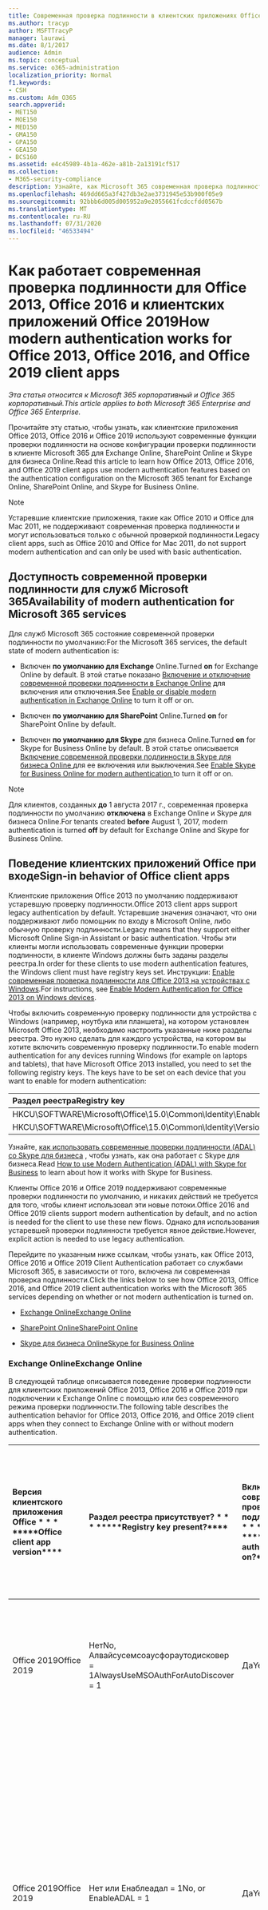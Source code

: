 ```yaml
---
title: Современная проверка подлинности в клиентских приложениях Office 2013 и Office 2016
ms.author: tracyp
author: MSFTTracyP
manager: laurawi
ms.date: 8/1/2017
audience: Admin
ms.topic: conceptual
ms.service: o365-administration
localization_priority: Normal
f1.keywords:
- CSH
ms.custom: Adm_O365
search.appverid:
- MET150
- MOE150
- MED150
- GMA150
- GPA150
- GEA150
- BCS160
ms.assetid: e4c45989-4b1a-462e-a81b-2a13191cf517
ms.collection:
- M365-security-compliance
description: Узнайте, как Microsoft 365 современная проверка подлинности работает по-разному для клиентских приложений Office 2013 и 2016.
ms.openlocfilehash: 469dd665a3f427db3e2ae3731945e53b900f05e9
ms.sourcegitcommit: 92bbb6d005d005952a9e2055661fcdccfdd0567b
ms.translationtype: MT
ms.contentlocale: ru-RU
ms.lasthandoff: 07/31/2020
ms.locfileid: "46533494"
---
```

# <a name="how-modern-authentication-works-for-office-2013-office-2016-and-office-2019-client-apps"></a><span data-ttu-id="1758f-103">Как работает современная проверка подлинности для Office 2013, Office 2016 и клиентских приложений Office 2019</span><span class="sxs-lookup"><span data-stu-id="1758f-103">How modern authentication works for Office 2013, Office 2016, and Office 2019 client apps</span></span>

<span data-ttu-id="1758f-104">*Эта статья относится к Microsoft 365 корпоративный и Office 365 корпоративный.*</span><span class="sxs-lookup"><span data-stu-id="1758f-104">*This article applies to both Microsoft 365 Enterprise and Office 365 Enterprise.*</span></span>

<span data-ttu-id="1758f-105">Прочитайте эту статью, чтобы узнать, как клиентские приложения Office 2013, Office 2016 и Office 2019 используют современные функции проверки подлинности на основе конфигурации проверки подлинности в клиенте Microsoft 365 для Exchange Online, SharePoint Online и Skype для бизнеса Online.</span><span class="sxs-lookup"><span data-stu-id="1758f-105">Read this article to learn how Office 2013, Office 2016, and Office 2019 client apps use modern authentication features based on the authentication configuration on the Microsoft 365 tenant for Exchange Online, SharePoint Online, and Skype for Business Online.</span></span>

> [!NOTE]
> <span data-ttu-id="1758f-106">Устаревшие клиентские приложения, такие как Office 2010 и Office для Mac 2011, не поддерживают современная проверка подлинности и могут использоваться только с обычной проверкой подлинности.</span><span class="sxs-lookup"><span data-stu-id="1758f-106">Legacy client apps, such as Office 2010 and Office for Mac 2011, do not support modern authentication and can only be used with basic authentication.</span></span>

## <a name="availability-of-modern-authentication-for-microsoft-365-services"></a><span data-ttu-id="1758f-107">Доступность современной проверки подлинности для служб Microsoft 365</span><span class="sxs-lookup"><span data-stu-id="1758f-107">Availability of modern authentication for Microsoft 365 services</span></span>

<span data-ttu-id="1758f-108">Для служб Microsoft 365 состояние современной проверки подлинности по умолчанию:</span><span class="sxs-lookup"><span data-stu-id="1758f-108">For the Microsoft 365 services, the default state of modern authentication is:</span></span>
  
- <span data-ttu-id="1758f-109">Включен **по умолчанию для Exchange** Online.</span><span class="sxs-lookup"><span data-stu-id="1758f-109">Turned **on** for Exchange Online by default.</span></span> <span data-ttu-id="1758f-110">В этой статье показано [Включение и отключение современной проверки подлинности в Exchange Online](https://support.office.com/article/58018196-f918-49cd-8238-56f57f38d662) для включения или отключения.</span><span class="sxs-lookup"><span data-stu-id="1758f-110">See [Enable or disable modern authentication in Exchange Online](https://support.office.com/article/58018196-f918-49cd-8238-56f57f38d662) to turn it off or on.</span></span> 
    
- <span data-ttu-id="1758f-111">Включен **по умолчанию для SharePoint** Online.</span><span class="sxs-lookup"><span data-stu-id="1758f-111">Turned **on** for SharePoint Online by default.</span></span> 
    
- <span data-ttu-id="1758f-112">Включен **по умолчанию для Skype** для бизнеса Online.</span><span class="sxs-lookup"><span data-stu-id="1758f-112">Turned **on** for Skype for Business Online by default.</span></span> <span data-ttu-id="1758f-113">В этой статье описывается [Включение современной проверки подлинности в Skype для бизнеса Online ](https://social.technet.microsoft.com/wiki/contents/articles/34339.skype-for-business-online-enable-your-tenant-for-modern-authentication.aspx)для ее включения или выключения.</span><span class="sxs-lookup"><span data-stu-id="1758f-113">See [Enable Skype for Business Online for modern authentication ](https://social.technet.microsoft.com/wiki/contents/articles/34339.skype-for-business-online-enable-your-tenant-for-modern-authentication.aspx)to turn it off or on.</span></span>

> [!NOTE]
> <span data-ttu-id="1758f-114">Для клиентов, созданных **до** 1 августа 2017 г., современная проверка подлинности по умолчанию **отключена** в Exchange Online и Skype для бизнеса Online.</span><span class="sxs-lookup"><span data-stu-id="1758f-114">For tenants created **before** August 1, 2017, modern authentication is turned **off** by default for Exchange Online and Skype for Business Online.</span></span>
    
## <a name="sign-in-behavior-of-office-client-apps"></a><span data-ttu-id="1758f-115">Поведение клиентских приложений Office при входе</span><span class="sxs-lookup"><span data-stu-id="1758f-115">Sign-in behavior of Office client apps</span></span>

<span data-ttu-id="1758f-116">Клиентские приложения Office 2013 по умолчанию поддерживают устаревшую проверку подлинности.</span><span class="sxs-lookup"><span data-stu-id="1758f-116">Office 2013 client apps support legacy authentication by default.</span></span> <span data-ttu-id="1758f-117">Устаревшие значения означают, что они поддерживают либо помощник по входу в Microsoft Online, либо обычную проверку подлинности.</span><span class="sxs-lookup"><span data-stu-id="1758f-117">Legacy means that they support either Microsoft Online Sign-in Assistant or basic authentication.</span></span> <span data-ttu-id="1758f-118">Чтобы эти клиенты могли использовать современные функции проверки подлинности, в клиенте Windows должны быть заданы разделы реестра.</span><span class="sxs-lookup"><span data-stu-id="1758f-118">In order for these clients to use modern authentication features, the Windows client must have registry keys set.</span></span> <span data-ttu-id="1758f-119">Инструкции: [Enable современная проверка подлинности для Office 2013 на устройствах с Windows](https://support.office.com/article/7dc1c01a-090f-4971-9677-f1b192d6c910).</span><span class="sxs-lookup"><span data-stu-id="1758f-119">For instructions, see [Enable Modern Authentication for Office 2013 on Windows devices](https://support.office.com/article/7dc1c01a-090f-4971-9677-f1b192d6c910).</span></span>

<span data-ttu-id="1758f-p104">Чтобы включить современную проверку подлинности для устройства с Windows (например, ноутбука или планшета), на котором установлен Microsoft Office 2013, необходимо настроить указанные ниже разделы реестра. Это нужно сделать для каждого устройства, на котором вы хотите включить современную проверку подлинности.</span><span class="sxs-lookup"><span data-stu-id="1758f-p104">To enable modern authentication for any devices running Windows (for example on laptops and tablets), that have Microsoft Office 2013 installed, you need to set the following registry keys. The keys have to be set on each device that you want to enable for modern authentication:</span></span>
  
|<span data-ttu-id="1758f-122">**Раздел реестра**</span><span class="sxs-lookup"><span data-stu-id="1758f-122">**Registry key**</span></span>|<span data-ttu-id="1758f-123">**Тип**</span><span class="sxs-lookup"><span data-stu-id="1758f-123">**Type**</span></span>|<span data-ttu-id="1758f-124">**Значение**</span><span class="sxs-lookup"><span data-stu-id="1758f-124">**Value**</span></span> |
|:-------|:------:|--------:|
|<span data-ttu-id="1758f-125">HKCU\SOFTWARE\Microsoft\Office\15.0\Common\Identity\EnableADAL</span><span class="sxs-lookup"><span data-stu-id="1758f-125">HKCU\SOFTWARE\Microsoft\Office\15.0\Common\Identity\EnableADAL</span></span>  |<span data-ttu-id="1758f-126">REG_DWORD</span><span class="sxs-lookup"><span data-stu-id="1758f-126">REG_DWORD</span></span>  |<span data-ttu-id="1758f-127">1,1</span><span class="sxs-lookup"><span data-stu-id="1758f-127">1</span></span>  |
|<span data-ttu-id="1758f-128">HKCU\SOFTWARE\Microsoft\Office\15.0\Common\Identity\Version</span><span class="sxs-lookup"><span data-stu-id="1758f-128">HKCU\SOFTWARE\Microsoft\Office\15.0\Common\Identity\Version</span></span> |<span data-ttu-id="1758f-129">REG_DWORD</span><span class="sxs-lookup"><span data-stu-id="1758f-129">REG_DWORD</span></span> |<span data-ttu-id="1758f-130">1,1</span><span class="sxs-lookup"><span data-stu-id="1758f-130">1</span></span> |
  
<span data-ttu-id="1758f-131">Узнайте, [как использовать современные проверки подлинности (ADAL) со Skype для бизнеса](https://go.microsoft.com/fwlink/p/?LinkId=785431) , чтобы узнать, как она работает с Skype для бизнеса.</span><span class="sxs-lookup"><span data-stu-id="1758f-131">Read [How to use Modern Authentication (ADAL) with Skype for Business](https://go.microsoft.com/fwlink/p/?LinkId=785431) to learn about how it works with Skype for Business.</span></span> 
  
<span data-ttu-id="1758f-132">Клиенты Office 2016 и Office 2019 поддерживают современные проверки подлинности по умолчанию, и никаких действий не требуется для того, чтобы клиент использовал эти новые потоки.</span><span class="sxs-lookup"><span data-stu-id="1758f-132">Office 2016 and Office 2019 clients support modern authentication by default, and no action is needed for the client to use these new flows.</span></span> <span data-ttu-id="1758f-133">Однако для использования устаревшей проверки подлинности требуется явное действие.</span><span class="sxs-lookup"><span data-stu-id="1758f-133">However, explicit action is needed to use legacy authentication.</span></span>
  
<span data-ttu-id="1758f-134">Перейдите по указанным ниже ссылкам, чтобы узнать, как Office 2013, Office 2016 и Office 2019 Client Authentication работает со службами Microsoft 365, в зависимости от того, включена ли современная проверка подлинности.</span><span class="sxs-lookup"><span data-stu-id="1758f-134">Click the links below to see how Office 2013, Office 2016, and Office 2019 client authentication works with the Microsoft 365 services depending on whether or not modern authentication is turned on.</span></span>
  
- [<span data-ttu-id="1758f-135">Exchange Online</span><span class="sxs-lookup"><span data-stu-id="1758f-135">Exchange Online</span></span>](modern-auth-for-office-2013-and-2016.md#BK_EchangeOnline)
    
- [<span data-ttu-id="1758f-136">SharePoint Online</span><span class="sxs-lookup"><span data-stu-id="1758f-136">SharePoint Online</span></span>](modern-auth-for-office-2013-and-2016.md#BK_SharePointOnline)
    
- [<span data-ttu-id="1758f-137">Skype для бизнеса Online</span><span class="sxs-lookup"><span data-stu-id="1758f-137">Skype for Business Online</span></span>](modern-auth-for-office-2013-and-2016.md#BK_SFBO)
    
<span data-ttu-id="1758f-138"><a name="BK_EchangeOnline"> </a></span><span class="sxs-lookup"><span data-stu-id="1758f-138"><a name="BK_EchangeOnline"> </a></span></span>
### <a name="exchange-online"></a><span data-ttu-id="1758f-139">Exchange Online</span><span class="sxs-lookup"><span data-stu-id="1758f-139">Exchange Online</span></span>

<span data-ttu-id="1758f-140">В следующей таблице описывается поведение проверки подлинности для клиентских приложений Office 2013, Office 2016 и Office 2019 при подключении к Exchange Online с помощью или без современного режима проверки подлинности.</span><span class="sxs-lookup"><span data-stu-id="1758f-140">The following table describes the authentication behavior for Office 2013, Office 2016, and Office 2019 client apps when they connect to Exchange Online with or without modern authentication.</span></span>
  
|<span data-ttu-id="1758f-141">Версия клиентского приложения Office \* \* \* \*</span><span class="sxs-lookup"><span data-stu-id="1758f-141">\*\*\*\*Office client app version\*\*\*\*</span></span>|<span data-ttu-id="1758f-142">Раздел реестра присутствует? \* \* \* \*</span><span class="sxs-lookup"><span data-stu-id="1758f-142">\*\*\*\*Registry key present?\*\*\*\*</span></span>|<span data-ttu-id="1758f-143">Включена современная проверка подлинности? \* \* \* \*</span><span class="sxs-lookup"><span data-stu-id="1758f-143">\*\*\*\*Modern authentication on?\*\*\*\*</span></span>|<span data-ttu-id="1758f-144">Поведение проверки подлинности с включенной современной проверкой подлинности для клиента (по умолчанию) \* \* \* \*</span><span class="sxs-lookup"><span data-stu-id="1758f-144">\*\*\*\*Authentication behavior with modern authentication turned on for the tenant (default)\*\*\*\*</span></span>|<span data-ttu-id="1758f-145">Поведение проверки подлинности с отключенной современной проверкой подлинности для клиента \* \* \* \*</span><span class="sxs-lookup"><span data-stu-id="1758f-145">\*\*\*\*Authentication behavior with modern authentication turned off for the tenant\*\*\*\*</span></span>|
|:-----|:-----|:-----|:-----|:-----|
|<span data-ttu-id="1758f-146">Office 2019</span><span class="sxs-lookup"><span data-stu-id="1758f-146">Office 2019</span></span>  <br/> |<span data-ttu-id="1758f-147">Нет</span><span class="sxs-lookup"><span data-stu-id="1758f-147">No,</span></span> <br> <span data-ttu-id="1758f-148">Алвайсусемсоаусфораутодисковер = 1</span><span class="sxs-lookup"><span data-stu-id="1758f-148">AlwaysUseMSOAuthForAutoDiscover = 1</span></span> <br/> |<span data-ttu-id="1758f-149">Да</span><span class="sxs-lookup"><span data-stu-id="1758f-149">Yes</span></span>  <br/> |<span data-ttu-id="1758f-150">Принудительно выполняет современные проверки подлинности в Outlook 2013, 2016 или 2019.</span><span class="sxs-lookup"><span data-stu-id="1758f-150">Forces modern authentication on Outlook 2013, 2016, or 2019.</span></span> <br/> [<span data-ttu-id="1758f-151">Дополнительные сведения</span><span class="sxs-lookup"><span data-stu-id="1758f-151">More info</span></span>](https://support.microsoft.com/help/3126599/outlook-prompts-for-password-when-modern-authentication-is-enabled)|<span data-ttu-id="1758f-152">Принудительно выполняет современные проверки подлинности в клиенте Outlook.</span><span class="sxs-lookup"><span data-stu-id="1758f-152">Forces modern authentication within the Outlook client.</span></span><br/> |
|<span data-ttu-id="1758f-153">Office 2019</span><span class="sxs-lookup"><span data-stu-id="1758f-153">Office 2019</span></span>  <br/> |<span data-ttu-id="1758f-154">Нет или Енаблеадал = 1</span><span class="sxs-lookup"><span data-stu-id="1758f-154">No, or EnableADAL = 1</span></span>  <br/> |<span data-ttu-id="1758f-155">Да</span><span class="sxs-lookup"><span data-stu-id="1758f-155">Yes</span></span>  <br/> |<span data-ttu-id="1758f-156">Сначала выполняется попытка современной проверки подлинности.</span><span class="sxs-lookup"><span data-stu-id="1758f-156">Modern authentication is attempted first.</span></span> <span data-ttu-id="1758f-157">Если сервер отказывается от современного подключения проверки подлинности, используется обычная проверка подлинности.</span><span class="sxs-lookup"><span data-stu-id="1758f-157">If the server refuses a modern authentication connection, then basic authentication is used.</span></span> <span data-ttu-id="1758f-158">Сервер отказывает современные проверки подлинности, когда клиент не включен.</span><span class="sxs-lookup"><span data-stu-id="1758f-158">Server refuses modern authentication when the tenant is not enabled.</span></span>  <br/> |<span data-ttu-id="1758f-159">Сначала выполняется попытка современной проверки подлинности.</span><span class="sxs-lookup"><span data-stu-id="1758f-159">Modern authentication is attempted first.</span></span> <span data-ttu-id="1758f-160">Если сервер отказывается от современного подключения проверки подлинности, используется обычная проверка подлинности.</span><span class="sxs-lookup"><span data-stu-id="1758f-160">If the server refuses a modern authentication connection, then basic authentication is used.</span></span> <span data-ttu-id="1758f-161">Сервер отказывает современные проверки подлинности, когда клиент не включен.</span><span class="sxs-lookup"><span data-stu-id="1758f-161">Server refuses modern authentication when the tenant is not enabled.</span></span>  <br/> |
|<span data-ttu-id="1758f-162">Office 2019</span><span class="sxs-lookup"><span data-stu-id="1758f-162">Office 2019</span></span>  <br/> |<span data-ttu-id="1758f-163">Да, Енаблеадал = 1</span><span class="sxs-lookup"><span data-stu-id="1758f-163">Yes, EnableADAL = 1</span></span>  <br/> |<span data-ttu-id="1758f-164">Да</span><span class="sxs-lookup"><span data-stu-id="1758f-164">Yes</span></span>  <br/> |<span data-ttu-id="1758f-165">Сначала выполняется попытка современной проверки подлинности.</span><span class="sxs-lookup"><span data-stu-id="1758f-165">Modern authentication is attempted first.</span></span> <span data-ttu-id="1758f-166">Если сервер отказывается от современного подключения проверки подлинности, используется обычная проверка подлинности.</span><span class="sxs-lookup"><span data-stu-id="1758f-166">If the server refuses a modern authentication connection, then basic authentication is used.</span></span> <span data-ttu-id="1758f-167">Сервер отказывает современные проверки подлинности, когда клиент не включен.</span><span class="sxs-lookup"><span data-stu-id="1758f-167">Server refuses modern authentication when the tenant is not enabled.</span></span>  <br/> |<span data-ttu-id="1758f-168">Сначала выполняется попытка современной проверки подлинности.</span><span class="sxs-lookup"><span data-stu-id="1758f-168">Modern authentication is attempted first.</span></span> <span data-ttu-id="1758f-169">Если сервер отказывается от современного подключения проверки подлинности, используется обычная проверка подлинности.</span><span class="sxs-lookup"><span data-stu-id="1758f-169">If the server refuses a modern authentication connection, then basic authentication is used.</span></span> <span data-ttu-id="1758f-170">Сервер отказывает современные проверки подлинности, когда клиент не включен.</span><span class="sxs-lookup"><span data-stu-id="1758f-170">Server refuses modern authentication when the tenant is not enabled.</span></span>  <br/> |
|<span data-ttu-id="1758f-171">Office 2019</span><span class="sxs-lookup"><span data-stu-id="1758f-171">Office 2019</span></span>  <br/> |<span data-ttu-id="1758f-172">Да, Енаблеадал = 0</span><span class="sxs-lookup"><span data-stu-id="1758f-172">Yes, EnableADAL=0</span></span>  <br/> |<span data-ttu-id="1758f-173">Нет</span><span class="sxs-lookup"><span data-stu-id="1758f-173">No</span></span>  <br/> |<span data-ttu-id="1758f-174">Обычная проверка подлинности</span><span class="sxs-lookup"><span data-stu-id="1758f-174">Basic authentication</span></span>  <br/> |<span data-ttu-id="1758f-175">Обычная проверка подлинности</span><span class="sxs-lookup"><span data-stu-id="1758f-175">Basic authentication</span></span>  <br/> |
|<span data-ttu-id="1758f-176">Office 2016</span><span class="sxs-lookup"><span data-stu-id="1758f-176">Office 2016</span></span>  <br/> |<span data-ttu-id="1758f-177">Нет</span><span class="sxs-lookup"><span data-stu-id="1758f-177">No,</span></span> <br> <span data-ttu-id="1758f-178">Алвайсусемсоаусфораутодисковер = 1</span><span class="sxs-lookup"><span data-stu-id="1758f-178">AlwaysUseMSOAuthForAutoDiscover = 1</span></span> <br/> |<span data-ttu-id="1758f-179">Да</span><span class="sxs-lookup"><span data-stu-id="1758f-179">Yes</span></span>  <br/> |<span data-ttu-id="1758f-180">Выполняет принудительную проверку подлинности для 2013, 2016 или 2019.</span><span class="sxs-lookup"><span data-stu-id="1758f-180">Forces modern authentication on 2013, 2016, or 2019.</span></span> <br/> [<span data-ttu-id="1758f-181">Дополнительные сведения</span><span class="sxs-lookup"><span data-stu-id="1758f-181">More info</span></span>](https://support.microsoft.com/help/3126599/outlook-prompts-for-password-when-modern-authentication-is-enabled)|<span data-ttu-id="1758f-182">Принудительно выполняет современные проверки подлинности в клиенте Outlook.</span><span class="sxs-lookup"><span data-stu-id="1758f-182">Forces modern authentication within the Outlook client.</span></span><br/> |
|<span data-ttu-id="1758f-183">Office 2016</span><span class="sxs-lookup"><span data-stu-id="1758f-183">Office 2016</span></span>  <br/> |<span data-ttu-id="1758f-184">Нет или Енаблеадал = 1</span><span class="sxs-lookup"><span data-stu-id="1758f-184">No, or EnableADAL = 1</span></span>  <br/> |<span data-ttu-id="1758f-185">Да</span><span class="sxs-lookup"><span data-stu-id="1758f-185">Yes</span></span>  <br/> |<span data-ttu-id="1758f-186">Сначала выполняется попытка современной проверки подлинности.</span><span class="sxs-lookup"><span data-stu-id="1758f-186">Modern authentication is attempted first.</span></span> <span data-ttu-id="1758f-187">Если сервер отказывается от современного подключения проверки подлинности, используется обычная проверка подлинности.</span><span class="sxs-lookup"><span data-stu-id="1758f-187">If the server refuses a modern authentication connection, then basic authentication is used.</span></span> <span data-ttu-id="1758f-188">Сервер отказывает современные проверки подлинности, когда клиент не включен.</span><span class="sxs-lookup"><span data-stu-id="1758f-188">Server refuses modern authentication when the tenant is not enabled.</span></span>  <br/> |<span data-ttu-id="1758f-189">Сначала выполняется попытка современной проверки подлинности.</span><span class="sxs-lookup"><span data-stu-id="1758f-189">Modern authentication is attempted first.</span></span> <span data-ttu-id="1758f-190">Если сервер отказывается от современного подключения проверки подлинности, используется обычная проверка подлинности.</span><span class="sxs-lookup"><span data-stu-id="1758f-190">If the server refuses a modern authentication connection, then basic authentication is used.</span></span> <span data-ttu-id="1758f-191">Сервер отказывает современные проверки подлинности, когда клиент не включен.</span><span class="sxs-lookup"><span data-stu-id="1758f-191">Server refuses modern authentication when the tenant is not enabled.</span></span>  <br/> |
|<span data-ttu-id="1758f-192">Office 2016</span><span class="sxs-lookup"><span data-stu-id="1758f-192">Office 2016</span></span>  <br/> |<span data-ttu-id="1758f-193">Да, Енаблеадал = 1</span><span class="sxs-lookup"><span data-stu-id="1758f-193">Yes, EnableADAL = 1</span></span>  <br/> |<span data-ttu-id="1758f-194">Да</span><span class="sxs-lookup"><span data-stu-id="1758f-194">Yes</span></span>  <br/> |<span data-ttu-id="1758f-195">Сначала выполняется попытка современной проверки подлинности.</span><span class="sxs-lookup"><span data-stu-id="1758f-195">Modern authentication is attempted first.</span></span> <span data-ttu-id="1758f-196">Если сервер отказывается от современного подключения проверки подлинности, используется обычная проверка подлинности.</span><span class="sxs-lookup"><span data-stu-id="1758f-196">If the server refuses a modern authentication connection, then basic authentication is used.</span></span> <span data-ttu-id="1758f-197">Сервер отказывает современные проверки подлинности, когда клиент не включен.</span><span class="sxs-lookup"><span data-stu-id="1758f-197">Server refuses modern authentication when the tenant is not enabled.</span></span>  <br/> |<span data-ttu-id="1758f-198">Сначала выполняется попытка современной проверки подлинности.</span><span class="sxs-lookup"><span data-stu-id="1758f-198">Modern authentication is attempted first.</span></span> <span data-ttu-id="1758f-199">Если сервер отказывается от современного подключения проверки подлинности, используется обычная проверка подлинности.</span><span class="sxs-lookup"><span data-stu-id="1758f-199">If the server refuses a modern authentication connection, then basic authentication is used.</span></span> <span data-ttu-id="1758f-200">Сервер отказывает современные проверки подлинности, когда клиент не включен.</span><span class="sxs-lookup"><span data-stu-id="1758f-200">Server refuses modern authentication when the tenant is not enabled.</span></span>  <br/> |
|<span data-ttu-id="1758f-201">Office 2016</span><span class="sxs-lookup"><span data-stu-id="1758f-201">Office 2016</span></span>  <br/> |<span data-ttu-id="1758f-202">Да, Енаблеадал = 0</span><span class="sxs-lookup"><span data-stu-id="1758f-202">Yes, EnableADAL=0</span></span>  <br/> |<span data-ttu-id="1758f-203">Нет</span><span class="sxs-lookup"><span data-stu-id="1758f-203">No</span></span>  <br/> |<span data-ttu-id="1758f-204">Обычная проверка подлинности</span><span class="sxs-lookup"><span data-stu-id="1758f-204">Basic authentication</span></span>  <br/> |<span data-ttu-id="1758f-205">Обычная проверка подлинности</span><span class="sxs-lookup"><span data-stu-id="1758f-205">Basic authentication</span></span>  <br/> |
|<span data-ttu-id="1758f-206">Office 2013</span><span class="sxs-lookup"><span data-stu-id="1758f-206">Office 2013</span></span>  <br/> |<span data-ttu-id="1758f-207">Нет</span><span class="sxs-lookup"><span data-stu-id="1758f-207">No</span></span>  <br/> |<span data-ttu-id="1758f-208">Нет</span><span class="sxs-lookup"><span data-stu-id="1758f-208">No</span></span>  <br/> |<span data-ttu-id="1758f-209">Обычная проверка подлинности</span><span class="sxs-lookup"><span data-stu-id="1758f-209">Basic authentication</span></span>  <br/> |<span data-ttu-id="1758f-210">Обычная проверка подлинности</span><span class="sxs-lookup"><span data-stu-id="1758f-210">Basic authentication</span></span>  <br/> |
|<span data-ttu-id="1758f-211">Office 2013</span><span class="sxs-lookup"><span data-stu-id="1758f-211">Office 2013</span></span>  <br/> |<span data-ttu-id="1758f-212">Да, Енаблеадал = 1</span><span class="sxs-lookup"><span data-stu-id="1758f-212">Yes, EnableADAL = 1</span></span>  <br/> |<span data-ttu-id="1758f-213">Да</span><span class="sxs-lookup"><span data-stu-id="1758f-213">Yes</span></span>  <br/> |<span data-ttu-id="1758f-214">Сначала выполняется попытка современной проверки подлинности.</span><span class="sxs-lookup"><span data-stu-id="1758f-214">Modern authentication is attempted first.</span></span> <span data-ttu-id="1758f-215">Если сервер отказывается от современного подключения проверки подлинности, используется обычная проверка подлинности.</span><span class="sxs-lookup"><span data-stu-id="1758f-215">If the server refuses a modern authentication connection, then basic authentication is used.</span></span> <span data-ttu-id="1758f-216">Сервер отказывает современные проверки подлинности, когда клиент не включен.</span><span class="sxs-lookup"><span data-stu-id="1758f-216">Server refuses modern authentication when the tenant is not enabled.</span></span>  <br/> |<span data-ttu-id="1758f-217">Сначала выполняется попытка современной проверки подлинности.</span><span class="sxs-lookup"><span data-stu-id="1758f-217">Modern authentication is attempted first.</span></span> <span data-ttu-id="1758f-218">Если сервер отказывается от современного подключения проверки подлинности, используется обычная проверка подлинности.</span><span class="sxs-lookup"><span data-stu-id="1758f-218">If the server refuses a modern authentication connection, then basic authentication is used.</span></span> <span data-ttu-id="1758f-219">Сервер отказывает современные проверки подлинности, когда клиент не включен.</span><span class="sxs-lookup"><span data-stu-id="1758f-219">Server refuses modern authentication when the tenant is not enabled.</span></span>  <br/> |
   
<span data-ttu-id="1758f-220"><a name="BK_SharePointOnline"> </a></span><span class="sxs-lookup"><span data-stu-id="1758f-220"><a name="BK_SharePointOnline"> </a></span></span>
### <a name="sharepoint-online"></a><span data-ttu-id="1758f-221">SharePoint Online</span><span class="sxs-lookup"><span data-stu-id="1758f-221">SharePoint Online</span></span>

<span data-ttu-id="1758f-222">В следующей таблице описывается поведение проверки подлинности для клиентских приложений Office 2013, Office 2016 и Office 2019 при подключении к SharePoint Online с помощью или без современного режима проверки подлинности.</span><span class="sxs-lookup"><span data-stu-id="1758f-222">The following table describes the authentication behavior for Office 2013, Office 2016, and Office 2019 client apps when they connect to SharePoint Online with or without modern authentication.</span></span>
  
|<span data-ttu-id="1758f-223">Версия клиентского приложения Office \* \* \* \*</span><span class="sxs-lookup"><span data-stu-id="1758f-223">\*\*\*\*Office client app version\*\*\*\*</span></span>|<span data-ttu-id="1758f-224">Раздел реестра присутствует? \* \* \* \*</span><span class="sxs-lookup"><span data-stu-id="1758f-224">\*\*\*\*Registry key present?\*\*\*\*</span></span>|<span data-ttu-id="1758f-225">Включена современная проверка подлинности? \* \* \* \*</span><span class="sxs-lookup"><span data-stu-id="1758f-225">\*\*\*\*Modern authentication on?\*\*\*\*</span></span>|<span data-ttu-id="1758f-226">Поведение проверки подлинности с включенной современной проверкой подлинности для клиента (по умолчанию) \* \* \* \*</span><span class="sxs-lookup"><span data-stu-id="1758f-226">\*\*\*\*Authentication behavior with modern authentication turned on for the tenant (default)\*\*\*\*</span></span>|<span data-ttu-id="1758f-227">Поведение проверки подлинности с отключенной современной проверкой подлинности для клиента \* \* \* \*</span><span class="sxs-lookup"><span data-stu-id="1758f-227">\*\*\*\*Authentication behavior with modern authentication turned off for the tenant\*\*\*\*</span></span>|
|:-----|:-----|:-----|:-----|:-----|
|<span data-ttu-id="1758f-228">Office 2019</span><span class="sxs-lookup"><span data-stu-id="1758f-228">Office 2019</span></span>  <br/> |<span data-ttu-id="1758f-229">Нет или Енаблеадал = 1</span><span class="sxs-lookup"><span data-stu-id="1758f-229">No, or EnableADAL = 1</span></span>  <br/> |<span data-ttu-id="1758f-230">Да</span><span class="sxs-lookup"><span data-stu-id="1758f-230">Yes</span></span>  <br/> |<span data-ttu-id="1758f-231">Только современная проверка подлинности.</span><span class="sxs-lookup"><span data-stu-id="1758f-231">Modern authentication only.</span></span>  <br/> |<span data-ttu-id="1758f-232">Ошибка подключения.</span><span class="sxs-lookup"><span data-stu-id="1758f-232">Failure to connect.</span></span>  <br/> |
|<span data-ttu-id="1758f-233">Office 2019</span><span class="sxs-lookup"><span data-stu-id="1758f-233">Office 2019</span></span>  <br/> |<span data-ttu-id="1758f-234">Да, Енаблеадал = 1</span><span class="sxs-lookup"><span data-stu-id="1758f-234">Yes, EnableADAL = 1</span></span>  <br/> |<span data-ttu-id="1758f-235">Да</span><span class="sxs-lookup"><span data-stu-id="1758f-235">Yes</span></span>  <br/> |<span data-ttu-id="1758f-236">Только современная проверка подлинности.</span><span class="sxs-lookup"><span data-stu-id="1758f-236">Modern authentication only.</span></span>  <br/> |<span data-ttu-id="1758f-237">Ошибка подключения.</span><span class="sxs-lookup"><span data-stu-id="1758f-237">Failure to connect.</span></span>  <br/> |
|<span data-ttu-id="1758f-238">Office 2019</span><span class="sxs-lookup"><span data-stu-id="1758f-238">Office 2019</span></span>  <br/> |<span data-ttu-id="1758f-239">Да, Енаблеадал = 0</span><span class="sxs-lookup"><span data-stu-id="1758f-239">Yes, EnableADAL = 0</span></span>  <br/> |<span data-ttu-id="1758f-240">Нет</span><span class="sxs-lookup"><span data-stu-id="1758f-240">No</span></span>  <br/> |<span data-ttu-id="1758f-241">Только помощник по входу в Microsoft Online.</span><span class="sxs-lookup"><span data-stu-id="1758f-241">Microsoft Online Sign-in Assistant only.</span></span>  <br/> |<span data-ttu-id="1758f-242">Только помощник по входу в Microsoft Online.</span><span class="sxs-lookup"><span data-stu-id="1758f-242">Microsoft Online Sign-in Assistant only.</span></span>  <br/> |
|<span data-ttu-id="1758f-243">Office 2016</span><span class="sxs-lookup"><span data-stu-id="1758f-243">Office 2016</span></span>  <br/> |<span data-ttu-id="1758f-244">Нет или Енаблеадал = 1</span><span class="sxs-lookup"><span data-stu-id="1758f-244">No, or EnableADAL = 1</span></span>  <br/> |<span data-ttu-id="1758f-245">Да</span><span class="sxs-lookup"><span data-stu-id="1758f-245">Yes</span></span>  <br/> |<span data-ttu-id="1758f-246">Только современная проверка подлинности.</span><span class="sxs-lookup"><span data-stu-id="1758f-246">Modern authentication only.</span></span>  <br/> |<span data-ttu-id="1758f-247">Ошибка подключения.</span><span class="sxs-lookup"><span data-stu-id="1758f-247">Failure to connect.</span></span>  <br/> |
|<span data-ttu-id="1758f-248">Office 2016</span><span class="sxs-lookup"><span data-stu-id="1758f-248">Office 2016</span></span>  <br/> |<span data-ttu-id="1758f-249">Да, Енаблеадал = 1</span><span class="sxs-lookup"><span data-stu-id="1758f-249">Yes, EnableADAL = 1</span></span>  <br/> |<span data-ttu-id="1758f-250">Да</span><span class="sxs-lookup"><span data-stu-id="1758f-250">Yes</span></span>  <br/> |<span data-ttu-id="1758f-251">Только современная проверка подлинности.</span><span class="sxs-lookup"><span data-stu-id="1758f-251">Modern authentication only.</span></span>  <br/> |<span data-ttu-id="1758f-252">Ошибка подключения.</span><span class="sxs-lookup"><span data-stu-id="1758f-252">Failure to connect.</span></span>  <br/> |
|<span data-ttu-id="1758f-253">Office 2016</span><span class="sxs-lookup"><span data-stu-id="1758f-253">Office 2016</span></span>  <br/> |<span data-ttu-id="1758f-254">Да, Енаблеадал = 0</span><span class="sxs-lookup"><span data-stu-id="1758f-254">Yes, EnableADAL = 0</span></span>  <br/> |<span data-ttu-id="1758f-255">Нет</span><span class="sxs-lookup"><span data-stu-id="1758f-255">No</span></span>  <br/> |<span data-ttu-id="1758f-256">Только помощник по входу в Microsoft Online.</span><span class="sxs-lookup"><span data-stu-id="1758f-256">Microsoft Online Sign-in Assistant only.</span></span>  <br/> |<span data-ttu-id="1758f-257">Только помощник по входу в Microsoft Online.</span><span class="sxs-lookup"><span data-stu-id="1758f-257">Microsoft Online Sign-in Assistant only.</span></span>  <br/> |
|<span data-ttu-id="1758f-258">Office 2013</span><span class="sxs-lookup"><span data-stu-id="1758f-258">Office 2013</span></span>  <br/> |<span data-ttu-id="1758f-259">Нет</span><span class="sxs-lookup"><span data-stu-id="1758f-259">No</span></span>  <br/> |<span data-ttu-id="1758f-260">Нет</span><span class="sxs-lookup"><span data-stu-id="1758f-260">No</span></span>  <br/> |<span data-ttu-id="1758f-261">Только помощник по входу в Microsoft Online.</span><span class="sxs-lookup"><span data-stu-id="1758f-261">Microsoft Online Sign-in Assistant only.</span></span>  <br/> |<span data-ttu-id="1758f-262">Только помощник по входу в Microsoft Online.</span><span class="sxs-lookup"><span data-stu-id="1758f-262">Microsoft Online Sign-in Assistant only.</span></span>  <br/> |
|<span data-ttu-id="1758f-263">Office 2013</span><span class="sxs-lookup"><span data-stu-id="1758f-263">Office 2013</span></span>  <br/> |<span data-ttu-id="1758f-264">Да, Енаблеадал = 1</span><span class="sxs-lookup"><span data-stu-id="1758f-264">Yes, EnableADAL = 1</span></span>  <br/> |<span data-ttu-id="1758f-265">Да</span><span class="sxs-lookup"><span data-stu-id="1758f-265">Yes</span></span>  <br/> |<span data-ttu-id="1758f-266">Только современная проверка подлинности.</span><span class="sxs-lookup"><span data-stu-id="1758f-266">Modern authentication only.</span></span>  <br/> |<span data-ttu-id="1758f-267">Ошибка подключения.</span><span class="sxs-lookup"><span data-stu-id="1758f-267">Failure to connect.</span></span>  <br/> |
   
### <a name="skype-for-business-online"></a><span data-ttu-id="1758f-268">Skype для бизнеса Online</span><span class="sxs-lookup"><span data-stu-id="1758f-268">Skype for Business Online</span></span>
<span data-ttu-id="1758f-269"><a name="BK_SFBO"> </a></span><span class="sxs-lookup"><span data-stu-id="1758f-269"><a name="BK_SFBO"> </a></span></span>

<span data-ttu-id="1758f-270">В следующей таблице описывается поведение проверки подлинности для клиентских приложений Office 2013, Office 2016 и Office 2019 при подключении к Skype для бизнеса Online с или без современного режима проверки подлинности.</span><span class="sxs-lookup"><span data-stu-id="1758f-270">The following table describes the authentication behavior for Office 2013, Office 2016, and Office 2019 client apps when they connect to Skype for Business Online with or without modern authentication.</span></span>
  
|<span data-ttu-id="1758f-271">Версия клиентского приложения Office \* \* \* \*</span><span class="sxs-lookup"><span data-stu-id="1758f-271">\*\*\*\*Office client app version\*\*\*\*</span></span>|<span data-ttu-id="1758f-272">Раздел реестра присутствует? \* \* \* \*</span><span class="sxs-lookup"><span data-stu-id="1758f-272">\*\*\*\*Registry key present?\*\*\*\*</span></span>|<span data-ttu-id="1758f-273">Включена современная проверка подлинности? \* \* \* \*</span><span class="sxs-lookup"><span data-stu-id="1758f-273">\*\*\*\*Modern authentication on?\*\*\*\*</span></span>|<span data-ttu-id="1758f-274">Режим проверки подлинности с включенной современной проверкой подлинности для клиента \* \* \* \*</span><span class="sxs-lookup"><span data-stu-id="1758f-274">\*\*\*\*Authentication behavior with modern authentication turned on for the tenant\*\*\*\*</span></span>|<span data-ttu-id="1758f-275">Поведение проверки подлинности с отключенной современной проверкой подлинности для клиента (по умолчанию) \* \* \* \*</span><span class="sxs-lookup"><span data-stu-id="1758f-275">\*\*\*\*Authentication behavior with modern authentication turned off for the tenant (default)\*\*\*\*</span></span>|
|:-----|:-----|:-----|:-----|:-----|
|<span data-ttu-id="1758f-276">Office 2019</span><span class="sxs-lookup"><span data-stu-id="1758f-276">Office 2019</span></span>  <br/> |<span data-ttu-id="1758f-277">Нет или Енаблеадал = 1</span><span class="sxs-lookup"><span data-stu-id="1758f-277">No, or EnableADAL = 1</span></span>  <br/> |<span data-ttu-id="1758f-278">Да</span><span class="sxs-lookup"><span data-stu-id="1758f-278">Yes</span></span>  <br/> |<span data-ttu-id="1758f-279">Сначала выполняется попытка современной проверки подлинности.</span><span class="sxs-lookup"><span data-stu-id="1758f-279">Modern authentication is attempted first.</span></span> <span data-ttu-id="1758f-280">Если сервер отказывается от современного подключения проверки подлинности, используется помощник по входу в Microsoft Online.</span><span class="sxs-lookup"><span data-stu-id="1758f-280">If the server refuses a modern authentication connection, then Microsoft Online Sign-in Assistant is used.</span></span> <span data-ttu-id="1758f-281">Сервер отклоняет современные проверки подлинности при отключенных клиентах Skype для бизнеса Online.</span><span class="sxs-lookup"><span data-stu-id="1758f-281">Server refuses modern authentication when Skype for Business Online tenants are not enabled.</span></span>  <br/> |<span data-ttu-id="1758f-282">Сначала выполняется попытка современной проверки подлинности.</span><span class="sxs-lookup"><span data-stu-id="1758f-282">Modern authentication is attempted first.</span></span> <span data-ttu-id="1758f-283">Если сервер отказывается от современного подключения проверки подлинности, используется помощник по входу в Microsoft Online.</span><span class="sxs-lookup"><span data-stu-id="1758f-283">If the server refuses a modern authentication connection, then Microsoft Online Sign-in Assistant is used.</span></span> <span data-ttu-id="1758f-284">Сервер отклоняет современные проверки подлинности при отключенных клиентах Skype для бизнеса Online.</span><span class="sxs-lookup"><span data-stu-id="1758f-284">Server refuses modern authentication when Skype for Business Online tenants are not enabled.</span></span>  <br/> |
|<span data-ttu-id="1758f-285">Office 2019</span><span class="sxs-lookup"><span data-stu-id="1758f-285">Office 2019</span></span>  <br/> |<span data-ttu-id="1758f-286">Да, Енаблеадал = 1</span><span class="sxs-lookup"><span data-stu-id="1758f-286">Yes, EnableADAL = 1</span></span>  <br/> |<span data-ttu-id="1758f-287">Да</span><span class="sxs-lookup"><span data-stu-id="1758f-287">Yes</span></span>  <br/> |<span data-ttu-id="1758f-288">Сначала выполняется попытка современной проверки подлинности.</span><span class="sxs-lookup"><span data-stu-id="1758f-288">Modern authentication is attempted first.</span></span> <span data-ttu-id="1758f-289">Если сервер отказывается от современного подключения проверки подлинности, используется помощник по входу в Microsoft Online.</span><span class="sxs-lookup"><span data-stu-id="1758f-289">If the server refuses a modern authentication connection, then Microsoft Online Sign-in Assistant is used.</span></span> <span data-ttu-id="1758f-290">Сервер отклоняет современные проверки подлинности при отключенных клиентах Skype для бизнеса Online.</span><span class="sxs-lookup"><span data-stu-id="1758f-290">Server refuses modern authentication when Skype for Business Online tenants are not enabled.</span></span>  <br/> |<span data-ttu-id="1758f-291">Сначала выполняется попытка современной проверки подлинности.</span><span class="sxs-lookup"><span data-stu-id="1758f-291">Modern authentication is attempted first.</span></span> <span data-ttu-id="1758f-292">Если сервер отказывается от современного подключения проверки подлинности, используется помощник по входу в Microsoft Online.</span><span class="sxs-lookup"><span data-stu-id="1758f-292">If the server refuses a modern authentication connection, then Microsoft Online Sign-in Assistant is used.</span></span> <span data-ttu-id="1758f-293">Сервер отклоняет современные проверки подлинности при отключенных клиентах Skype для бизнеса Online.</span><span class="sxs-lookup"><span data-stu-id="1758f-293">Server refuses modern authentication when Skype for Business Online tenants are not enabled.</span></span>  <br/> |
|<span data-ttu-id="1758f-294">Office 2019</span><span class="sxs-lookup"><span data-stu-id="1758f-294">Office 2019</span></span>  <br/> |<span data-ttu-id="1758f-295">Да, Енаблеадал = 0</span><span class="sxs-lookup"><span data-stu-id="1758f-295">Yes, EnableADAL = 0</span></span>  <br/> |<span data-ttu-id="1758f-296">Нет</span><span class="sxs-lookup"><span data-stu-id="1758f-296">No</span></span>  <br/> |<span data-ttu-id="1758f-297">Только помощник по входу в Microsoft Online.</span><span class="sxs-lookup"><span data-stu-id="1758f-297">Microsoft Online Sign-in Assistant only.</span></span>  <br/> |<span data-ttu-id="1758f-298">Только помощник по входу в Microsoft Online.</span><span class="sxs-lookup"><span data-stu-id="1758f-298">Microsoft Online Sign-in Assistant only.</span></span>  <br/> |
|<span data-ttu-id="1758f-299">Office 2016</span><span class="sxs-lookup"><span data-stu-id="1758f-299">Office 2016</span></span>  <br/> |<span data-ttu-id="1758f-300">Нет или Енаблеадал = 1</span><span class="sxs-lookup"><span data-stu-id="1758f-300">No, or EnableADAL = 1</span></span>  <br/> |<span data-ttu-id="1758f-301">Да</span><span class="sxs-lookup"><span data-stu-id="1758f-301">Yes</span></span>  <br/> |<span data-ttu-id="1758f-302">Сначала выполняется попытка современной проверки подлинности.</span><span class="sxs-lookup"><span data-stu-id="1758f-302">Modern authentication is attempted first.</span></span> <span data-ttu-id="1758f-303">Если сервер отказывается от современного подключения проверки подлинности, используется помощник по входу в Microsoft Online.</span><span class="sxs-lookup"><span data-stu-id="1758f-303">If the server refuses a modern authentication connection, then Microsoft Online Sign-in Assistant is used.</span></span> <span data-ttu-id="1758f-304">Сервер отклоняет современные проверки подлинности при отключенных клиентах Skype для бизнеса Online.</span><span class="sxs-lookup"><span data-stu-id="1758f-304">Server refuses modern authentication when Skype for Business Online tenants are not enabled.</span></span>  <br/> |<span data-ttu-id="1758f-305">Сначала выполняется попытка современной проверки подлинности.</span><span class="sxs-lookup"><span data-stu-id="1758f-305">Modern authentication is attempted first.</span></span> <span data-ttu-id="1758f-306">Если сервер отказывается от современного подключения проверки подлинности, используется помощник по входу в Microsoft Online.</span><span class="sxs-lookup"><span data-stu-id="1758f-306">If the server refuses a modern authentication connection, then Microsoft Online Sign-in Assistant is used.</span></span> <span data-ttu-id="1758f-307">Сервер отклоняет современные проверки подлинности при отключенных клиентах Skype для бизнеса Online.</span><span class="sxs-lookup"><span data-stu-id="1758f-307">Server refuses modern authentication when Skype for Business Online tenants are not enabled.</span></span>  <br/> |
|<span data-ttu-id="1758f-308">Office 2016</span><span class="sxs-lookup"><span data-stu-id="1758f-308">Office 2016</span></span>  <br/> |<span data-ttu-id="1758f-309">Да, Енаблеадал = 1</span><span class="sxs-lookup"><span data-stu-id="1758f-309">Yes, EnableADAL = 1</span></span>  <br/> |<span data-ttu-id="1758f-310">Да</span><span class="sxs-lookup"><span data-stu-id="1758f-310">Yes</span></span>  <br/> |<span data-ttu-id="1758f-311">Сначала выполняется попытка современной проверки подлинности.</span><span class="sxs-lookup"><span data-stu-id="1758f-311">Modern authentication is attempted first.</span></span> <span data-ttu-id="1758f-312">Если сервер отказывается от современного подключения проверки подлинности, используется помощник по входу в Microsoft Online.</span><span class="sxs-lookup"><span data-stu-id="1758f-312">If the server refuses a modern authentication connection, then Microsoft Online Sign-in Assistant is used.</span></span> <span data-ttu-id="1758f-313">Сервер отклоняет современные проверки подлинности при отключенных клиентах Skype для бизнеса Online.</span><span class="sxs-lookup"><span data-stu-id="1758f-313">Server refuses modern authentication when Skype for Business Online tenants are not enabled.</span></span>  <br/> |<span data-ttu-id="1758f-314">Сначала выполняется попытка современной проверки подлинности.</span><span class="sxs-lookup"><span data-stu-id="1758f-314">Modern authentication is attempted first.</span></span> <span data-ttu-id="1758f-315">Если сервер отказывается от современного подключения проверки подлинности, используется помощник по входу в Microsoft Online.</span><span class="sxs-lookup"><span data-stu-id="1758f-315">If the server refuses a modern authentication connection, then Microsoft Online Sign-in Assistant is used.</span></span> <span data-ttu-id="1758f-316">Сервер отклоняет современные проверки подлинности при отключенных клиентах Skype для бизнеса Online.</span><span class="sxs-lookup"><span data-stu-id="1758f-316">Server refuses modern authentication when Skype for Business Online tenants are not enabled.</span></span>  <br/> |
|<span data-ttu-id="1758f-317">Office 2016</span><span class="sxs-lookup"><span data-stu-id="1758f-317">Office 2016</span></span>  <br/> |<span data-ttu-id="1758f-318">Да, Енаблеадал = 0</span><span class="sxs-lookup"><span data-stu-id="1758f-318">Yes, EnableADAL = 0</span></span>  <br/> |<span data-ttu-id="1758f-319">Нет</span><span class="sxs-lookup"><span data-stu-id="1758f-319">No</span></span>  <br/> |<span data-ttu-id="1758f-320">Только помощник по входу в Microsoft Online.</span><span class="sxs-lookup"><span data-stu-id="1758f-320">Microsoft Online Sign-in Assistant only.</span></span>  <br/> |<span data-ttu-id="1758f-321">Только помощник по входу в Microsoft Online.</span><span class="sxs-lookup"><span data-stu-id="1758f-321">Microsoft Online Sign-in Assistant only.</span></span>  <br/> |
|<span data-ttu-id="1758f-322">Office 2013</span><span class="sxs-lookup"><span data-stu-id="1758f-322">Office 2013</span></span>  <br/> |<span data-ttu-id="1758f-323">Нет</span><span class="sxs-lookup"><span data-stu-id="1758f-323">No</span></span>  <br/> |<span data-ttu-id="1758f-324">Нет</span><span class="sxs-lookup"><span data-stu-id="1758f-324">No</span></span>  <br/> |<span data-ttu-id="1758f-325">Только помощник по входу в Microsoft Online.</span><span class="sxs-lookup"><span data-stu-id="1758f-325">Microsoft Online Sign-in Assistant only.</span></span>  <br/> |<span data-ttu-id="1758f-326">Только помощник по входу в Microsoft Online.</span><span class="sxs-lookup"><span data-stu-id="1758f-326">Microsoft Online Sign-in Assistant only.</span></span>  <br/> |
|<span data-ttu-id="1758f-327">Office 2013</span><span class="sxs-lookup"><span data-stu-id="1758f-327">Office 2013</span></span>  <br/> |<span data-ttu-id="1758f-328">Да, Енаблеадал = 1</span><span class="sxs-lookup"><span data-stu-id="1758f-328">Yes, EnableADAL = 1</span></span>  <br/> |<span data-ttu-id="1758f-329">Да</span><span class="sxs-lookup"><span data-stu-id="1758f-329">Yes</span></span>  <br/> |<span data-ttu-id="1758f-330">Сначала выполняется попытка современной проверки подлинности.</span><span class="sxs-lookup"><span data-stu-id="1758f-330">Modern authentication is attempted first.</span></span> <span data-ttu-id="1758f-331">Если сервер отказывается от современного подключения проверки подлинности, используется помощник по входу в Microsoft Online.</span><span class="sxs-lookup"><span data-stu-id="1758f-331">If the server refuses a modern authentication connection, then Microsoft Online Sign-in Assistant is used.</span></span> <span data-ttu-id="1758f-332">Сервер отклоняет современные проверки подлинности при отключенных клиентах Skype для бизнеса Online.</span><span class="sxs-lookup"><span data-stu-id="1758f-332">Server refuses modern authentication when Skype for Business Online tenants are not enabled.</span></span>  <br/> |<span data-ttu-id="1758f-333">Только помощник по входу в Microsoft Online.</span><span class="sxs-lookup"><span data-stu-id="1758f-333">Microsoft Online Sign-in Assistant only.</span></span>  <br/> |
   
## <a name="see-also"></a><span data-ttu-id="1758f-334">См. также</span><span class="sxs-lookup"><span data-stu-id="1758f-334">See also</span></span>

[<span data-ttu-id="1758f-335">Включение современной проверки подлинности для Office 2013 на устройствах с Windows</span><span class="sxs-lookup"><span data-stu-id="1758f-335">Enable Modern Authentication for Office 2013 on Windows devices</span></span>](https://docs.microsoft.com/microsoft-365/admin/security-and-compliance/enable-modern-authentication)

[<span data-ttu-id="1758f-336">Многофакторная проверка подлинности для Microsoft 365</span><span class="sxs-lookup"><span data-stu-id="1758f-336">Multi-factor authentication for Microsoft 365</span></span>](https://docs.microsoft.com/microsoft-365/admin/security-and-compliance/multi-factor-authentication-microsoft-365)

[<span data-ttu-id="1758f-337">Вход в Microsoft 365 с многофакторной проверкой подлинности</span><span class="sxs-lookup"><span data-stu-id="1758f-337">Sign in to Microsoft 365 with multi-factor authentication</span></span>](https://support.microsoft.com/office/sign-in-to-microsoft-365-with-multi-factor-authentication-2b856342-170a-438e-9a4f-3c092394d3cb)

[<span data-ttu-id="1758f-338">Обзор Microsoft 365 корпоративный</span><span class="sxs-lookup"><span data-stu-id="1758f-338">Microsoft 365 Enterprise overview</span></span>](https://docs.microsoft.com/microsoft-365/enterprise/microsoft-365-overview)
